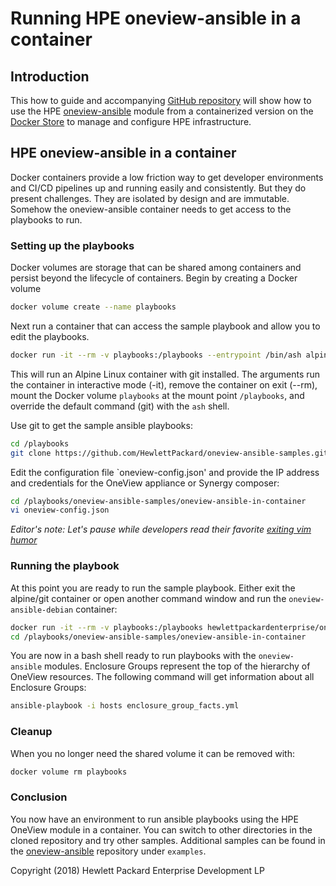 # Running HPE oneview-ansible in a container

## Introduction

This how to guide and accompanying [GitHub repository](https://github.com/HewlettPackard/oneview-ansible-samples/tree/master/oneview-ansible-in-container) will show how to use the HPE [oneview-ansible](https://github.com/HewlettPackard/oneview-ansible) module from a containerized version on the [Docker Store](https://store.docker.com/community/images/hewlettpackardenterprise/oneview-ansible-debian) to manage and configure HPE infrastructure.

## HPE oneview-ansible in a container

Docker containers provide a low friction way to get developer environments and CI/CD pipelines up and running easily and consistently. But they do present challenges. They are isolated by design and are immutable. Somehow the oneview-ansible container needs to get access to the playbooks to run.

### Setting up the playbooks

Docker volumes are storage that can be shared among containers and persist beyond the lifecycle of containers. Begin by creating a Docker volume

```bash
docker volume create --name playbooks
```

Next run a container that can access the sample playbook and allow you to edit the playbooks.

```bash
docker run -it --rm -v playbooks:/playbooks --entrypoint /bin/ash alpine/git
```

This will run an Alpine Linux container with git installed. The arguments run the container in interactive mode (-it), remove the container on exit (--rm), mount the Docker volume `playbooks` at the mount point `/playbooks`, and override the default command (git) with the `ash` shell.

Use git to get the sample ansible playbooks:

```bash
cd /playbooks
git clone https://github.com/HewlettPackard/oneview-ansible-samples.git
```

Edit the configuration file `oneview-config.json' and provide the IP address and credentials for the OneView appliance or Synergy composer:

```bash
cd /playbooks/oneview-ansible-samples/oneview-ansible-in-container
vi oneview-config.json
```

*Editor's note: Let's pause while developers read their favorite [exiting vim humor](https://stackoverflow.blog/2017/05/23/stack-overflow-helping-one-million-developers-exit-vim/)*

### Running the playbook

At this point you are ready to run the sample playbook. Either exit the alpine/git container or open another command window and run the `oneview-ansible-debian` container:

```bash
docker run -it --rm -v playbooks:/playbooks hewlettpackardenterprise/oneview-ansible-debian /bin/bash
cd /playbooks/oneview-ansible-samples/oneview-ansible-in-container
```

You are now in a bash shell ready to run playbooks with the `oneview-ansible` modules. Enclosure Groups represent the top of the hierarchy of OneView resources. The following command will get information about all Enclosure Groups:

```bash
ansible-playbook -i hosts enclosure_group_facts.yml
```

### Cleanup

When you no longer need the shared volume it can be removed with:

```bash
docker volume rm playbooks
```

### Conclusion

You now have an environment to run ansible playbooks using the HPE OneView module in a container. You can switch to other directories in the cloned repository and try other samples. Additional samples can be found in the [oneview-ansible](https://github.com/HewlettPackard/oneview-ansible) repository under `examples`.

Copyright (2018) Hewlett Packard Enterprise Development LP
